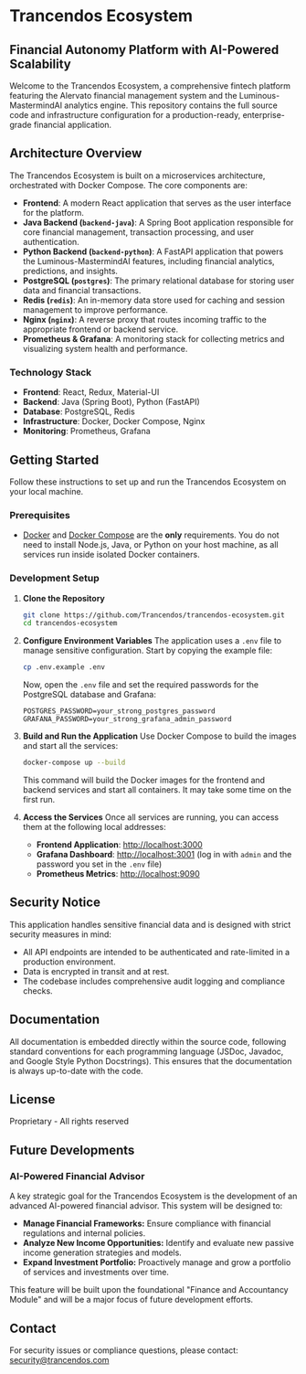 # Trancendos Ecosystem

## Financial Autonomy Platform with AI-Powered Scalability

Welcome to the Trancendos Ecosystem, a comprehensive fintech platform featuring the Alervato financial management system and the Luminous-MastermindAI analytics engine. This repository contains the full source code and infrastructure configuration for a production-ready, enterprise-grade financial application.

## Architecture Overview

The Trancendos Ecosystem is built on a microservices architecture, orchestrated with Docker Compose. The core components are:

-   **Frontend**: A modern React application that serves as the user interface for the platform.
-   **Java Backend (`backend-java`)**: A Spring Boot application responsible for core financial management, transaction processing, and user authentication.
-   **Python Backend (`backend-python`)**: A FastAPI application that powers the Luminous-MastermindAI features, including financial analytics, predictions, and insights.
-   **PostgreSQL (`postgres`)**: The primary relational database for storing user data and financial transactions.
-   **Redis (`redis`)**: An in-memory data store used for caching and session management to improve performance.
-   **Nginx (`nginx`)**: A reverse proxy that routes incoming traffic to the appropriate frontend or backend service.
-   **Prometheus & Grafana**: A monitoring stack for collecting metrics and visualizing system health and performance.

### Technology Stack

-   **Frontend**: React, Redux, Material-UI
-   **Backend**: Java (Spring Boot), Python (FastAPI)
-   **Database**: PostgreSQL, Redis
-   **Infrastructure**: Docker, Docker Compose, Nginx
-   **Monitoring**: Prometheus, Grafana

## Getting Started

Follow these instructions to set up and run the Trancendos Ecosystem on your local machine.

### Prerequisites

-   [Docker](https://www.docker.com/get-started) and [Docker Compose](https://docs.docker.com/compose/install/) are the **only** requirements. You do not need to install Node.js, Java, or Python on your host machine, as all services run inside isolated Docker containers.

### Development Setup

1.  **Clone the Repository**
    ```bash
    git clone https://github.com/Trancendos/trancendos-ecosystem.git
    cd trancendos-ecosystem
    ```

2.  **Configure Environment Variables**
    The application uses a `.env` file to manage sensitive configuration. Start by copying the example file:
    ```bash
    cp .env.example .env
    ```
    Now, open the `.env` file and set the required passwords for the PostgreSQL database and Grafana:
    ```
    POSTGRES_PASSWORD=your_strong_postgres_password
    GRAFANA_PASSWORD=your_strong_grafana_admin_password
    ```

3.  **Build and Run the Application**
    Use Docker Compose to build the images and start all the services:
    ```bash
    docker-compose up --build
    ```
    This command will build the Docker images for the frontend and backend services and start all containers. It may take some time on the first run.

4.  **Access the Services**
    Once all services are running, you can access them at the following local addresses:
    -   **Frontend Application**: [http://localhost:3000](http://localhost:3000)
    -   **Grafana Dashboard**: [http://localhost:3001](http://localhost:3001) (log in with `admin` and the password you set in the `.env` file)
    -   **Prometheus Metrics**: [http://localhost:9090](http://localhost:9090)

## Security Notice

This application handles sensitive financial data and is designed with strict security measures in mind:
-   All API endpoints are intended to be authenticated and rate-limited in a production environment.
-   Data is encrypted in transit and at rest.
-   The codebase includes comprehensive audit logging and compliance checks.

## Documentation

All documentation is embedded directly within the source code, following standard conventions for each programming language (JSDoc, Javadoc, and Google Style Python Docstrings). This ensures that the documentation is always up-to-date with the code.

## License

Proprietary - All rights reserved

## Future Developments

### AI-Powered Financial Advisor

A key strategic goal for the Trancendos Ecosystem is the development of an advanced AI-powered financial advisor. This system will be designed to:

*   **Manage Financial Frameworks:** Ensure compliance with financial regulations and internal policies.
*   **Analyze New Income Opportunities:** Identify and evaluate new passive income generation strategies and models.
*   **Expand Investment Portfolio:** Proactively manage and grow a portfolio of services and investments over time.

This feature will be built upon the foundational "Finance and Accountancy Module" and will be a major focus of future development efforts.

## Contact

For security issues or compliance questions, please contact: [security@trancendos.com](mailto:security@trancendos.com)
